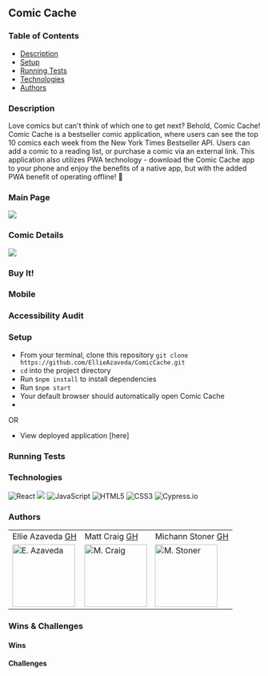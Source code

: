 ## Comic Cache

### Table of Contents
* [Description](#description)
* [Setup](#setup)
* [Running Tests](#runningtests)
* [Technologies](#technologies)
* [Authors](#authors)


### Description
Love comics but can't think of which one to get next? Behold, Comic Cache! Comic Cache is a bestseller comic application, where users can see the top 10 comics each week from the New York Times Bestseller API. Users can add a comic to a reading list, or purchase a comic via an external link. This application also utilizes PWA technology - download the Comic Cache app to your phone and enjoy the benefits of a native app, but with the added PWA benefit of operating offline! 🤯


### Main Page
![](https://media.giphy.com/media/rRLoJIIMR6FnxLL307/giphy.gif)

### Comic Details 
![](https://media.giphy.com/media/zwyzBvUJp5LeNTP9VX/giphy.gif)

### Buy It!

### Mobile

### Accessibility Audit

### Setup
* From your terminal, clone this repository
`git clone https://github.com/EllieAzaveda/ComicCache.git`  
* `cd` into the project directory
* Run `$npm install` to install dependencies
* Run `$npm start`
* Your default browser should automatically open Comic Cache
*
OR
* View deployed application [here]

### Running Tests


### Technologies
<p>
  <img alt="React" src="https://img.shields.io/badge/react%20-%2320232a.svg?&style=for-the-badge&logo=react&logoColor=%2361DAFB"/>

  <img src="https://img.shields.io/badge/React_Router-CA4245?style=for-the-badge&logo=react-router&logoColor=white"/>

  <img alt="JavaScript" src="https://img.shields.io/badge/javascript%20-%23323330.svg?&style=for-the-badge&logo=javascript&logoColor=%23F7DF1E"/>

  <img alt="HTML5" src="https://img.shields.io/badge/html5%20-%23E34F26.svg?&style=for-the-badge&logo=html5&logoColor=white"/>

  <img alt="CSS3" src="https://img.shields.io/badge/css3%20-%231572B6.svg?&style=for-the-badge&logo=css3&logoColor=white"/>

  <img alt="Cypress.io" src="https://camo.githubusercontent.com/bd9c528263673db09f67bcf3445ba8e5512cfb6829e966a31ef7a378933b231a/68747470733a2f2f696d672e736869656c64732e696f2f62616467652f2d437970726573732e696f2d626c61636b3f7374796c653d666f722d7468652d6261646765266c6f676f3d637970726573732e696f266c6f676f436f6c6f723d7768697465"/>
</p>

### Authors
<table>
    <tr>
        <td> Ellie Azaveda <a href="https://github.com/EllieAzaveda">GH</td>
        <td> Matt Craig <a href="https://github.com/mcraig2342">GH</td>
        <td> Michann Stoner <a href="https://github.com/michannstoner">GH</td>
    </tr>
    </tr>
        <td><img src="https://avatars.githubusercontent.com/u/76409536?v=4" alt="E. Azaveda" width="125" height="auto" /></td>
        <td><img src="https://avatars.githubusercontent.com/u/75296592?v=4" alt="M. Craig" width="125" height="auto" /></td>
        <td><img src="https://avatars.githubusercontent.com/u/76269802?v=4" alt="M. Stoner" width="125" height="auto" /></td>
    </tr>
</table>


### Wins & Challenges

#### Wins


#### Challenges
